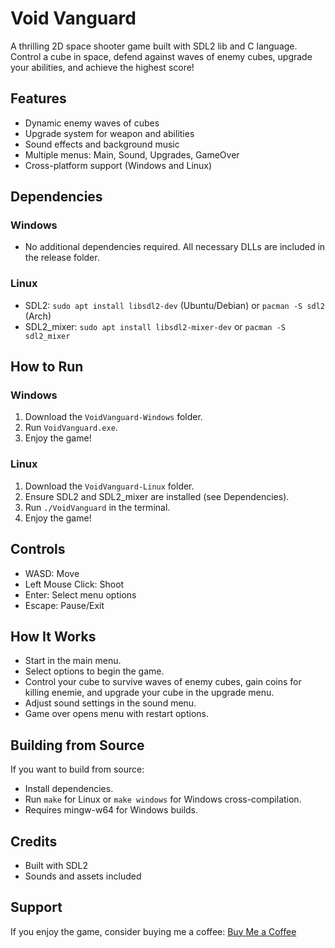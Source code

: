 # Void Vanguard

A thrilling 2D space shooter game built with SDL2 lib and C language. Control a cube in space, defend against waves of enemy cubes, upgrade your abilities, and achieve the highest score!

## Features

- Dynamic enemy waves of cubes
- Upgrade system for weapon and abilities
- Sound effects and background music
- Multiple menus: Main, Sound, Upgrades, GameOver
- Cross-platform support (Windows and Linux)

## Dependencies

### Windows

- No additional dependencies required. All necessary DLLs are included in the release folder.

### Linux

- SDL2: `sudo apt install libsdl2-dev` (Ubuntu/Debian) or `pacman -S sdl2` (Arch)
- SDL2_mixer: `sudo apt install libsdl2-mixer-dev` or `pacman -S sdl2_mixer`

## How to Run

### Windows

1. Download the `VoidVanguard-Windows` folder.
2. Run `VoidVanguard.exe`.
3. Enjoy the game!

### Linux

1. Download the `VoidVanguard-Linux` folder.
2. Ensure SDL2 and SDL2_mixer are installed (see Dependencies).
3. Run `./VoidVanguard` in the terminal.
4. Enjoy the game!

## Controls

- WASD: Move
- Left Mouse Click: Shoot
- Enter: Select menu options
- Escape: Pause/Exit

## How It Works

- Start in the main menu.
- Select options to begin the game.
- Control your cube to survive waves of enemy cubes, gain coins for killing enemie, and upgrade your cube in the upgrade menu.
- Adjust sound settings in the sound menu.
- Game over opens menu with restart options.

## Building from Source

If you want to build from source:

- Install dependencies.
- Run `make` for Linux or `make windows` for Windows cross-compilation.
- Requires mingw-w64 for Windows builds.

## Credits

- Built with SDL2
- Sounds and assets included

## Support

If you enjoy the game, consider buying me a coffee: [Buy Me a Coffee](https://buymeacoffee.com/matomas225)

